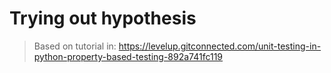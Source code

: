 # Trying out hypothesis

> Based on tutorial in: https://levelup.gitconnected.com/unit-testing-in-python-property-based-testing-892a741fc119